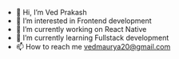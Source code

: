 - 👋 Hi, I’m Ved Prakash
- 👀 I’m interested in Frontend development
- 🌱 I’m currently working on React Native
- 🌱 I’m currently learning Fullstack development
- 📫 How to reach me vedmaurya20@gmail.com

<!---
VedP20/VedP20 is a ✨ special ✨ repository because its `README.md` (this file) appears on your GitHub profile.
You can click the Preview link to take a look at your changes.
--->
